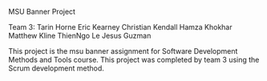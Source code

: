 MSU Banner Project

Team 3:
Tarin Horne
Eric Kearney
Christian Kendall
Hamza Khokhar
Matthew Kline
ThienNgo Le
Jesus Guzman

This project is the msu banner assignment for Software Development Methods and Tools course. This project was completed by team 3 using the Scrum development method. 
